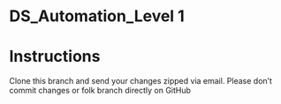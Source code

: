 # DS_Automation_Level 1


# Instructions
Clone this branch and send your changes zipped via email. 
Please don’t commit changes or folk branch directly on GitHub

